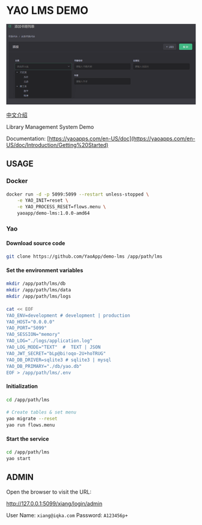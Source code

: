 # YAO LMS DEMO

![Image](docs/images/intro.jpg)

[中文介绍](README.zh-CN.md)

Library Management System Demo

Documentation: [https://yaoapps.com/en-US/doc](https://yaoapps.com/en-US/doc/Introduction/Getting%20Started)

## USAGE

### Docker

```bash
docker run -d -p 5099:5099 --restart unless-stopped \
    -e YAO_INIT=reset \
    -e YAO_PROCESS_RESET=flows.menu \
    yaoapp/demo-lms:1.0.0-amd64
```

### Yao

#### Download source code

```bash
git clone https://github.com/YaoApp/demo-lms /app/path/lms

```

#### Set the environment variables

```bash
mkdir /app/path/lms/db
mkdir /app/path/lms/data
mkdir /app/path/lms/logs

cat << EOF
YAO_ENV=development # development | production
YAO_HOST="0.0.0.0"
YAO_PORT="5099"
YAO_SESSION="memory"
YAO_LOG="./logs/application.log"
YAO_LOG_MODE="TEXT"  #  TEXT | JSON
YAO_JWT_SECRET="bLp@bi!oqo-2U+hoTRUG"
YAO_DB_DRIVER=sqlite3 # sqlite3 | mysql
YAO_DB_PRIMARY="./db/yao.db"
EOF > /app/path/lms/.env
```

#### Initialization

```bash
cd /app/path/lms

# Create tables & set menu
yao migrate --reset
yao run flows.menu

```

#### Start the service

```bash
cd /app/path/lms
yao start
```

## ADMIN

Open the browser to visit the URL:

http://127.0.0.1:5099/xiang/login/admin

User Name: `xiang@iqka.com`
Password: `A123456p+`
